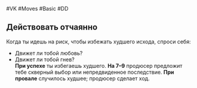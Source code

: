 #VK  #Moves #Basic #DD
## Действовать отчаянно   
Когда ты идешь на риск, чтобы избежать худшего исхода, спроси себя:   
- Движет ли тобой любовь?   
- Движет ли тобой гнев?   
**При успехе** ты избегаешь худшего. 
**На 7–9** продюсер  предложит тебе скверный выбор или непредвиденное  последствие. 
**При провале** случилось худшее; продюсер сделает ход.  